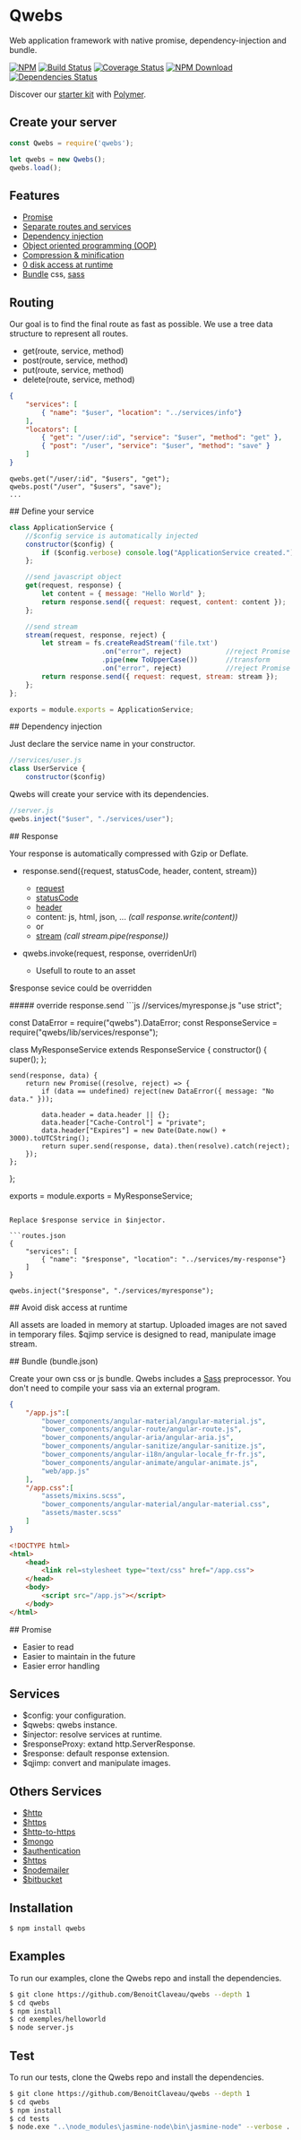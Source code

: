 # Qwebs
 Web application framework with native promise, dependency-injection and bundle.

 [![NPM][npm-image]][npm-url]
 [![Build Status][travis-image]][travis-url]
 [![Coverage Status][coveralls-image]][coveralls-url]
 [![NPM Download][npm-image-download]][npm-url]
 [![Dependencies Status][david-dm-image]][david-dm-url]

 Discover our [starter kit](https://www.npmjs.com/package/qwebs-starter-kit-polymer) with [Polymer](https://www.polymer-project.org/).

## Create your server

```js
const Qwebs = require('qwebs');

let qwebs = new Qwebs();
qwebs.load();
```

## Features

  * [Promise](#promise) 
  * [Separate routes and services](#service) 
  * [Dependency injection](#di) 
  * [Object oriented programming (OOP)](#oop) 
  * [Compression & minification](#bundle) 
  * [0 disk access at runtime](#disk) 
  * [Bundle](#bundle) css, [sass](https://www.npmjs.com/package/node-sass)

## Routing

Our goal is to find the final route as fast as possible.
We use a tree data structure to represent all routes.

  * get(route, service, method)
  * post(route, service, method)
  * put(route, service, method)
  * delete(route, service, method)

```routes.json
{
    "services": [
        { "name": "$user", "location": "../services/info"}
    ],
    "locators": [
        { "get": "/user/:id", "service": "$user", "method": "get" },
        { "post": "/user", "service": "$user", "method": "save" }
    ]
}
```

```or server.js
qwebs.get("/user/:id", "$users", "get"); 
qwebs.post("/user", "$users", "save");
...
```

<a name="service"/>
## Define your service

```js
class ApplicationService {
    //$config service is automatically injected
    constructor($config) {
        if ($config.verbose) console.log("ApplicationService created.");
    };

    //send javascript object
    get(request, response) {
        let content = { message: "Hello World" };   
        return response.send({ request: request, content: content });
    };

    //send stream
    stream(request, response, reject) {
        let stream = fs.createReadStream('file.txt')
                       .on("error", reject)           //reject Promise
                       .pipe(new ToUpperCase())       //transform
                       .on("error", reject)           //reject Promise
        return response.send({ request: request, stream: stream });
    };
};

exports = module.exports = ApplicationService;
```

<a name="di"/>
## Dependency injection

Just declare the service name in your constructor.

```js
//services/user.js
class UserService {
    constructor($config)
```

Qwebs will create your service with its dependencies.

```js
//server.js
qwebs.inject("$user", "./services/user");
```

<a name="response"/>
## Response

Your response is automatically compressed with Gzip or Deflate.

  * response.send({request, statusCode, header, content, stream})
    - [request](https://nodejs.org/api/http.html#http_class_http_clientrequest)
    - [statusCode](http://www.w3.org/Protocols/rfc2616/rfc2616-sec6.html#sec6.1)
    - [header](http://www.w3.org/Protocols/rfc2616/rfc2616-sec6.html#sec6.2) 
    - content: js, html, json, ... *(call response.write(content))*
    - or
    - [stream](https://nodejs.org/api/stream.html) *(call stream.pipe(response))*
  
  * qwebs.invoke(request, response, overridenUrl)
    - Usefull to route to an asset
   
$response sevice could be overridden

<a name="oop"/>
##### override response.send
```js
//services/myresponse.js
"use strict";

const DataError = require("qwebs").DataError;
const ResponseService = require("qwebs/lib/services/response");

class MyResponseService extends ResponseService {
    constructor() {
        super();
    };

    send(response, data) {
        return new Promise((resolve, reject) => {
            if (data == undefined) reject(new DataError({ message: "No data." }));

            data.header = data.header || {};
            data.header["Cache-Control"] = "private";
            data.header["Expires"] = new Date(Date.now() + 3000).toUTCString();
            return super.send(response, data).then(resolve).catch(reject);
        });
    };
};

exports = module.exports = MyResponseService;
```

Replace $response service in $injector.

```routes.json
{
    "services": [
        { "name": "$response", "location": "../services/my-response"}
    ]
}
```

```or server.js
qwebs.inject("$response", "./services/myresponse");
```

<a name="disk"/>
## Avoid disk access at runtime

All assets are loaded in memory at startup.
Uploaded images are not saved in temporary files. $qjimp service is designed to read, manipulate image stream.

<a name="bundle"/>
## Bundle (bundle.json)

Create your own css or js bundle.
Qwebs includes a [Sass](https://www.npmjs.com/package/node-sass) preprocessor. You don't need to compile your sass via an external program.

```json
{
    "/app.js":[
        "bower_components/angular-material/angular-material.js",
        "bower_components/angular-route/angular-route.js",
        "bower_components/angular-aria/angular-aria.js",
        "bower_components/angular-sanitize/angular-sanitize.js",
        "bower_components/angular-i18n/angular-locale_fr-fr.js",
        "bower_components/angular-animate/angular-animate.js",
        "web/app.js"
    ],
    "/app.css":[
        "assets/mixins.scss",
        "bower_components/angular-material/angular-material.css",
        "assets/master.scss"
    ]   
}
```

```html
<!DOCTYPE html>
<html>
    <head>
        <link rel=stylesheet type="text/css" href="/app.css">
    </head>
    <body>
        <script src="/app.js"></script>
    </body>
</html>
```

<a name="promise"/>
## Promise

  * Easier to read
  * Easier to maintain in the future
  * Easier error handling

## Services

  * $config: your configuration.
  * $qwebs: qwebs instance.
  * $injector: resolve services at runtime.
  * $responseProxy: extand http.ServerResponse.
  * $response: default response extension.
  * $qjimp: convert and manipulate images.
  
## Others Services
  
  * [$http](https://www.npmjs.com/package/qwebs-http)
  * [$https](https://www.npmjs.com/package/qwebs-https)
  * [$http-to-https](https://www.npmjs.com/package/qwebs-http-to-https)
  * [$mongo](https://www.npmjs.com/package/qwebs-mongo)
  * [$authentication](https://www.npmjs.com/package/qwebs-auth-jwt)
  * [$https](https://www.npmjs.com/package/qwebs-https)
  * [$nodemailer](https://www.npmjs.com/package/qwebs-nodemailer)
  * [$bitbucket](https://www.npmjs.com/package/qwebs-bitbucket-deploy)

## Installation

```bash
$ npm install qwebs
```

## Examples

To run our examples, clone the Qwebs repo and install the dependencies.

```bash
$ git clone https://github.com/BenoitClaveau/qwebs --depth 1
$ cd qwebs
$ npm install
$ cd exemples/helloworld
$ node server.js
```

## Test

To run our tests, clone the Qwebs repo and install the dependencies.

```bash
$ git clone https://github.com/BenoitClaveau/qwebs --depth 1
$ cd qwebs
$ npm install
$ cd tests
$ node.exe "..\node_modules\jasmine-node\bin\jasmine-node" --verbose .
```

[npm-image]: https://img.shields.io/npm/v/qwebs.svg
[npm-image-download]: https://img.shields.io/npm/dm/qwebs.svg
[npm-url]: https://npmjs.org/package/qwebs
[travis-image]: https://travis-ci.org/BenoitClaveau/qwebs.svg?branch=master
[travis-url]: https://travis-ci.org/BenoitClaveau/qwebs
[coveralls-image]: https://coveralls.io/repos/BenoitClaveau/qwebs/badge.svg?branch=master&service=github
[coveralls-url]: https://coveralls.io/github/BenoitClaveau/qwebs?branch=master
[david-dm-image]: https://david-dm.org/BenoitClaveau/qwebs/status.svg
[david-dm-url]: https://david-dm.org/BenoitClaveau/qwebs
